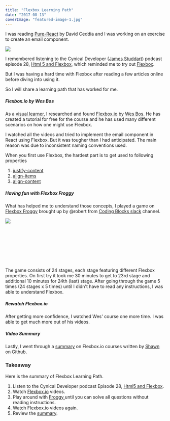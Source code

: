 ```yaml
---
title: "Flexbox Learning Path"
date: "2017-08-13"
coverImage: "featured-image-1.jpg"
---
```


I was reading [Pure-React](https://daveceddia.com/pure-react/) by David Ceddia and I was working on an exercise to create an email component.

![](https://www.slightedgecoder.com/wp-content/uploads/2017/08/Pure-react-email-component.jpg)

I remembered listening to the Cynical Developer ([James Studdart](http://cynicaldeveloper.com/About)) podcast episode 28, [Html 5 and Flexbox](http://cynicaldeveloper.com/podcast/28/), which reminded me to try out [Flexbox](https://www.w3.org/TR/css-flexbox-1/).

But I was having a hard time with Flexbox after reading a few articles online before diving into using it.

So I will share a learning path that has worked for me.

##### Flexbox.io by Wes Bos

As a [visual learner](https://en.wikipedia.org/wiki/Visual_learning), I researched and found [Flexbox.io](https://flexbox.io/) by [Wes Bos](http://wesbos.com/). He has created a tutorial for free for the course and he has used many different scenarios on how one might use Flexbox.

I watched all the videos and tried to implement the email component in React using Flexbox. But it was tougher than I had anticipated. The main reason was due to inconsistent naming conventions used.

When you first use Flexbox, the hardest part is to get used to following properties

1. [justify-content](https://developer.mozilla.org/en-US/docs/Web/CSS/justify-content)
2. [align-items](https://developer.mozilla.org/en-US/docs/Web/CSS/align-items)
3. [align-content](https://developer.mozilla.org/en-US/docs/Web/CSS/align-content)

##### Having fun with Flexbox Froggy

What has helped me to understand those concepts, I played a game on [Flexbox Froggy](http://flexboxfroggy.com/) brought up by @robert from [Coding Blocks slack](https://www.codingblocks.net/slack/) channel.

![](https://www.slightedgecoder.com/wp-content/uploads/2017/08/slack-learning_teaching-@robert.jpg)

 

 

 

 

The game consists of 24 stages, each stage featuring different Flexbox properties. On first try it took me 30 minutes to get to 23rd stage and additional 10 minutes for 24th (last) stage. After going through the game 5 times (24 stages x 5 times) until I didn't have to read any instructions, I was able to understand Flexbox.

##### Rewatch Flexbox.io

After getting more confidence, I watched Wes' course one more time. I was able to get much more out of his videos.

##### Video Summary

Lastly, I went through a [summary](https://gist.github.com/sw-yx/cdd85db3e92f070d5ba164cf05cfd428) on Flexbox.io courses written by [Shawn](http://swyx.io/) on Github.

### Takeaway

Here is the summary of Flexbox Learning Path.

1. Listen to the Cynical Developer podcast Episode 28, [Html5 and Flexbox](http://cynicaldeveloper.com/podcast/28/).
2. Watch [Flexbox.io](https://flexbox.io/) videos.
3. Play around with [Froggy ](http://flexboxfroggy.com/)until you can solve all questions without reading instructions.
4. Watch Flexbox.io videos again.
5. Review the [summary](https://gist.github.com/sw-yx/cdd85db3e92f070d5ba164cf05cfd428).
